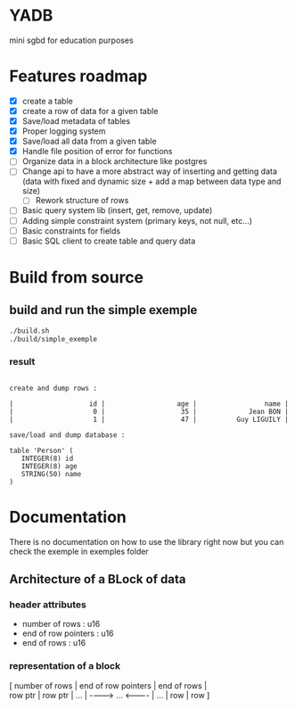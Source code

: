 # YADB
mini sgbd for education purposes

# Features roadmap
 - [x] create a table
 - [x] create a row of data for a given table 
 - [x] Save/load metadata of tables
 - [x] Proper logging system 
 - [x] Save/load all data from a given table
 - [x] Handle file position of error for functions
 - [ ] Organize data in a block architecture like postgres
 - [ ] Change api to have a more abstract way of inserting and getting data (data with fixed and dynamic size + add a map between data type and size)
   - [ ] Rework structure of rows 
 - [ ] Basic query system lib (insert, get, remove, update)
 - [ ] Adding simple constraint system (primary keys, not null, etc...)
 - [ ] Basic constraints for fields
 - [ ] Basic SQL client to create table and query data
 
# Build from source

## build and run the simple exemple 
```bash
./build.sh
./build/simple_exemple
```
### result
```

create and dump rows :

|                   id |                  age |                 name | 
|                    0 |                   35 |             Jean BON | 
|                    1 |                   47 |          Guy LIGUILY | 

save/load and dump database :

table 'Person' (
   INTEGER(8) id
   INTEGER(8) age
   STRING(50) name
)
```

# Documentation
There is no documentation on how to use the library right now but you can check the exemple in exemples folder

## Architecture of a BLock of data

### header attributes
 - number of rows : u16
 - end of row pointers : u16
 - end of rows : u16

### representation of a block

[ number of rows | end of row pointers | end of rows |  
row ptr | row ptr | ... | ---->          ...         <---- | ... | row | row ]
